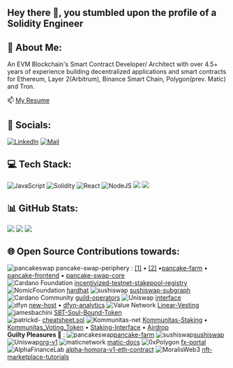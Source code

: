 ## Hey there 👋, you stumbled upon the profile of a Solidity Engineer ## 

## 💫 About Me:
An EVM Blockchain's Smart Contract Developer/ Architect  with over 4.5+ years of experience building decentralized applications and smart contracts for Ethereum, Layer 2(Arbitrum), Binance Smart Chain, Polygon(prev. Matic) and Tron.

📫 [My Resume](https://drive.google.com/file/d/1kQH1vdL5Yq6XG0Nb54jgtyge1NNd3Ey1/view?usp=share_link)

## 💬 Socials:
[![LinkedIn](https://img.shields.io/badge/LinkedIn-0077B5?style=for-the-badge&logo=linkedin&logoColor=white)](https://linkedin.com/in/https://www.linkedin.com/in/choudharyakshit/) 
[![Mail](https://img.shields.io/badge/Gmail-D14836?style=for-the-badge&logo=gmail&logoColor=white)](mailto:akshitchoudhary007@gmail.com) 

## 💻 Tech Stack:
![JavaScript](https://img.shields.io/badge/javascript-%23323330.svg?style=for-the-badge&logo=javascript&logoColor=%23F7DF1E) ![Solidity](https://img.shields.io/badge/Solidity-%23363636.svg?style=for-the-badge&logo=solidity&logoColor=white) ![React](https://img.shields.io/badge/react-%2320232a.svg?style=for-the-badge&logo=react&logoColor=%2361DAFB) ![NodeJS](https://img.shields.io/badge/node.js-6DA55F?style=for-the-badge&logo=node.js&logoColor=white)
<img src="https://img.shields.io/badge/Hardhat-ffff00?style=for-the-badge&logo=truffle&logoColor=white" />
<img src="https://img.shields.io/badge/Truffle-623CE4?style=for-the-badge&logo=truffle&logoColor=white" />
</br>

## 📊 GitHub Stats:
![](https://github-readme-stats.vercel.app/api?username=Akkii4&theme=onedark&hide_border=false&include_all_commits=false&count_private=true)
![](https://github-readme-stats.vercel.app/api/top-langs/?username=Akkii4&theme=onedark&hide_border=false&include_all_commits=false&count_private=true&layout=compact)
![](https://github-readme-streak-stats.herokuapp.com/?user=Akkii4&theme=onedark&hide_border=false)
<br/>
<!-- ![](https://github-profile-trophy.vercel.app/?username=Akkii4&theme=onedark&no-frame=false&no-bg=false&margin-w=4) -->

<!-- ## 🔝 Top Contributed Repo
![](https://github-contributor-stats.vercel.app/api?username=Akkii4&limit=5&theme=onedark&combine_all_yearly_contributions=true)
 -->
## 🌐 Open Source Contributions towards:
![pancakeswap](https://avatars.githubusercontent.com/u/71247426?s=40&v=4)
   pancake-swap-periphery : [[1]](https://github.com/pancakeswap/pancake-swap-periphery/pull/8) • [[2]](https://github.com/pancakeswap/pancake-swap-periphery/pull/10) •[pancake-farm](https://github.com/pancakeswap/pancake-farm/pull/21)
  • [pancake-frontend](https://github.com/pancakeswap/pancake-frontend/pull/1163) • [pancake-swap-core](https://github.com/pancakeswap/pancake-swap-core/pull/20)<br/>
![Cardano Foundation](https://avatars.githubusercontent.com/u/37078161?s=40&v=4)
  [incentivized-testnet-stakepool-registry](https://github.com/cardano-foundation/incentivized-testnet-stakepool-registry/commits?author=Akkii4&since=2020-04-27&until=2020-04-28)
![NomicFoundation](https://avatars.githubusercontent.com/u/38917137?s=40&v=4)
  [hardhat](https://github.com/NomicFoundation/hardhat/pull/1527)
![sushiswap](https://avatars.githubusercontent.com/u/72222929?s=40&v=4)
  [sushiswap-subgraph](https://github.com/sushiswap/sushiswap-subgraph/pull/57)
![Cardano Community](https://avatars.githubusercontent.com/u/59729625?s=40&v=4)
  [guild-operators](https://github.com/cardano-community/guild-operators/issues/420)
![Uniswap](https://avatars.githubusercontent.com/u/36115574?s=40&v=4)
  [interface](https://github.com/Uniswap/interface/pull/4186)<br/>
![dfyn](https://avatars.githubusercontent.com/u/72025535?s=40&v=4)
  [new-host](https://github.com/dfyn/new-host/pull/14) • [dfyn-analytics](https://github.com/dfyn/dfyn-analytics/pull/2)
![Value Network](https://s2.coinmarketcap.com/static/img/coins/64x64/9230.png)
  [Linear-Vesting](https://github.com/valuenetworklive2021/Linear-Vesting/commits?author=Akkii4&since=2020-11-30&until=2020-12-31)
  ![jamesbachini](https://avatars.githubusercontent.com/u/20736739?s=40&v=4)
  [SBT-Soul-Bound-Token](https://github.com/jamesbachini/Solidity-SBT-Soul-Bound-Token/pull/2#issuecomment-1548133418)<br/>
    ![patrickd-](https://avatars.githubusercontent.com/u/2522448?s=40&v=4)
  [cheatsheet.sol](https://github.com/patrickd-/cheatsheet.sol/pull/1)
![Kommunitas-net](https://avatars.githubusercontent.com/u/72222929?s=40&v=4)
  [Kommunitas-Staking](https://github.com/Kommunitas-net/Kommunitas-Staking/commits?author=Akkii4&since=2021-06-30&until=2021-08-31Kommunitas-Staking) • [Kommunitas_Voting_Token](https://github.com/Kommunitas-net/Kommunitas_Voting_Token/commits?author=Akkii4&since=2021-06-30&until=2021-07-31) • [Staking-Interface](https://github.com/Kommunitas-net/Staking-Interface/commits?author=Akkii4&since=2021-06-30&until=2021-08-31Staking-Interface) • [Airdrop](https://github.com/Kommunitas-net/Airdrop/commits?author=Akkii4&since=2021-07-31&until=2021-08-31)<br/>
**Guilty Pleasures 🤭** : ![pancakeswap](https://avatars.githubusercontent.com/u/71247426?s=40&v=4)[pancake-farm](https://github.com/pancakeswap/pancake-farm/pull/26) ![sushiswap](https://avatars.githubusercontent.com/u/72222929?s=40&v=4)[sushiswap](https://github.com/sushiswap/sushiswap/pull/24) ![Uniswap](https://avatars.githubusercontent.com/u/36115574?s=40&v=4)[org-v1](https://github.com/Uniswap/org-v1/pull/123) ![maticnetwork](https://avatars.githubusercontent.com/u/30753617?s=40&v=4)
  [matic-docs](https://github.com/maticnetwork/matic-docs/pull/423) ![0xPolygon](https://avatars.githubusercontent.com/u/66309068?s=40&v=4)
  [fx-portal](https://github.com/0xPolygon/fx-portal/pull/7/commits) ![AlphaFinanceLab](https://avatars.githubusercontent.com/u/69663020?s=40&v=4)
  [alpha-homora-v1-eth-contract](https://github.com/AlphaFinanceLab/alpha-homora-v1-eth-contract/pull/18) ![MoralisWeb3](https://avatars.githubusercontent.com/u/80474746?s=40&v=4)
[nft-marketplace-tutorials](https://github.com/MoralisWeb3/youtube-tutorials/pull/48)

